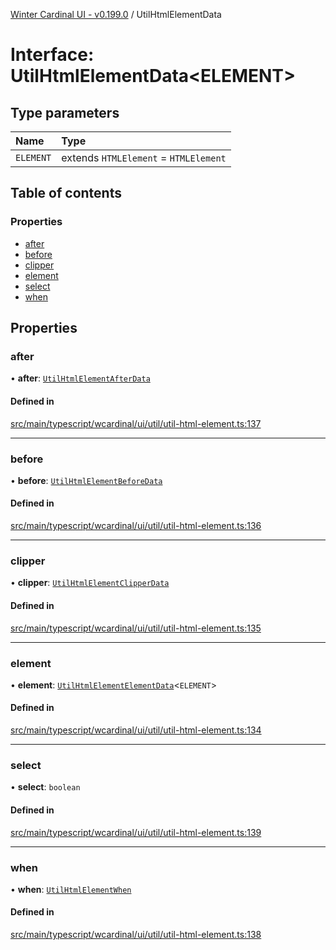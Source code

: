 [Winter Cardinal UI - v0.199.0](../index.md) / UtilHtmlElementData

# Interface: UtilHtmlElementData<ELEMENT\>

## Type parameters

| Name | Type |
| :------ | :------ |
| `ELEMENT` | extends `HTMLElement` = `HTMLElement` |

## Table of contents

### Properties

- [after](UtilHtmlElementData.md#after)
- [before](UtilHtmlElementData.md#before)
- [clipper](UtilHtmlElementData.md#clipper)
- [element](UtilHtmlElementData.md#element)
- [select](UtilHtmlElementData.md#select)
- [when](UtilHtmlElementData.md#when)

## Properties

### after

• **after**: [`UtilHtmlElementAfterData`](UtilHtmlElementAfterData.md)

#### Defined in

[src/main/typescript/wcardinal/ui/util/util-html-element.ts:137](https://github.com/winter-cardinal/winter-cardinal-ui/blob/v0.199.0/src/main/typescript/wcardinal/ui/util/util-html-element.ts#L137)

___

### before

• **before**: [`UtilHtmlElementBeforeData`](UtilHtmlElementBeforeData.md)

#### Defined in

[src/main/typescript/wcardinal/ui/util/util-html-element.ts:136](https://github.com/winter-cardinal/winter-cardinal-ui/blob/v0.199.0/src/main/typescript/wcardinal/ui/util/util-html-element.ts#L136)

___

### clipper

• **clipper**: [`UtilHtmlElementClipperData`](UtilHtmlElementClipperData.md)

#### Defined in

[src/main/typescript/wcardinal/ui/util/util-html-element.ts:135](https://github.com/winter-cardinal/winter-cardinal-ui/blob/v0.199.0/src/main/typescript/wcardinal/ui/util/util-html-element.ts#L135)

___

### element

• **element**: [`UtilHtmlElementElementData`](UtilHtmlElementElementData.md)<`ELEMENT`\>

#### Defined in

[src/main/typescript/wcardinal/ui/util/util-html-element.ts:134](https://github.com/winter-cardinal/winter-cardinal-ui/blob/v0.199.0/src/main/typescript/wcardinal/ui/util/util-html-element.ts#L134)

___

### select

• **select**: `boolean`

#### Defined in

[src/main/typescript/wcardinal/ui/util/util-html-element.ts:139](https://github.com/winter-cardinal/winter-cardinal-ui/blob/v0.199.0/src/main/typescript/wcardinal/ui/util/util-html-element.ts#L139)

___

### when

• **when**: [`UtilHtmlElementWhen`](../index.md#utilhtmlelementwhen)

#### Defined in

[src/main/typescript/wcardinal/ui/util/util-html-element.ts:138](https://github.com/winter-cardinal/winter-cardinal-ui/blob/v0.199.0/src/main/typescript/wcardinal/ui/util/util-html-element.ts#L138)
